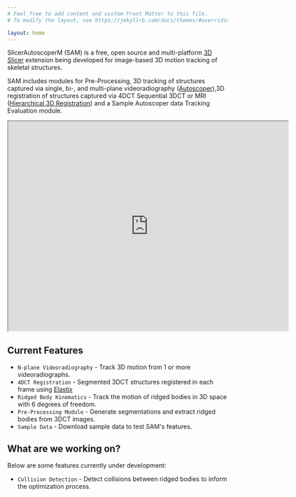 ```yaml
---
# Feel free to add content and custom Front Matter to this file.
# To modify the layout, see https://jekyllrb.com/docs/themes/#overriding-theme-defaults

layout: home
---
```


SlicerAutoscoperM (SAM) is a free, open source and multi-platform [3D Slicer](https://slicer.org) extension being developed for image-based 3D motion tracking of skeletal structures.

SAM includes modules for Pre-Processing, 3D tracking of structures captured via single, bi-, and multi-plane videoradiography ([Autoscoper](https://github.com/BrownBiomechanics/autoscoper)),3D registration of structures captured via 4DCT Sequential 3DCT or MRI ([Hierarchical 3D Registration](https://autoscoper.readthedocs.io/en/latest/tutorials/hierarchical-3d-registration.html)) and a Sample Autoscoper data Tracking Evaluation module.

<iframe src="https://drive.google.com/file/d/13AJJ0G3x-iVUNbyBQA6GJGcOfw9OV7Af/preview" width="640" height="480" allow="autoplay"></iframe>

## Current Features

* `N-plane Videoradiography` - Track 3D motion from 1 or more videoradiographs.
* `4DCT Registration` - Segmented 3DCT structures registered in each frame using [Elastix](https://elastix.dev/)
* `Ridged Body Kinematics` - Track the motion of ridged bodies in 3D space with 6 degrees of freedom.
* `Pre-Processing Module` - Generate segmentations and extract ridged bodies from 3DCT images.
* `Sample Data` - Download sample data to test SAM's features.

## What are we working on?

Below are some features currently under development:

* `Collision Detection` - Detect collisions between ridged bodies to inform the optimization process.

